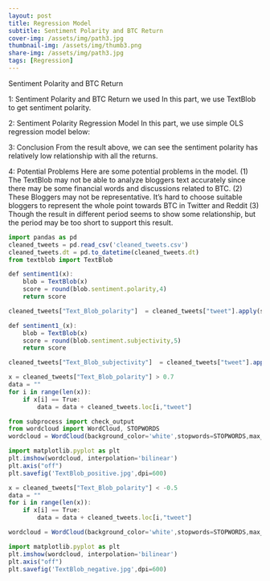 ```yaml
---
layout: post
title: Regression Model
subtitle: Sentiment Polarity and BTC Return
cover-img: /assets/img/path3.jpg
thumbnail-img: /assets/img/thumb3.png
share-img: /assets/img/path3.jpg
tags: [Regression]
---
```


Sentiment Polarity and BTC Return

1: Sentiment Polarity and BTC Return we used
In this part, we use TextBlob to get sentiment polarity.

2: Sentiment Polarity Regression Model
In this part, we use simple OLS regression model below:

3: Conclusion
From the result above, we can see the sentiment polarity has relatively low relationship with all the returns.

4: Potential Problems
Here are some potential problems in the model.
(1)	The TextBlob may not be able to analyze bloggers text accurately since there may be some financial words and discussions related to BTC.
(2)	These Bloggers may not be representative. It’s hard to choose suitable bloggers to represent the whole point towards BTC in Twitter and Reddit
(3)	Though the result in different period seems to show some relationship, but the period may be too short to support this result.

```javascript
import pandas as pd
cleaned_tweets = pd.read_csv('cleaned_tweets.csv')
cleaned_tweets.dt = pd.to_datetime(cleaned_tweets.dt)
from textblob import TextBlob

def sentiment1(x):
    blob = TextBlob(x)
    score = round(blob.sentiment.polarity,4)  
    return score

cleaned_tweets["Text_Blob_polarity"]  = cleaned_tweets["tweet"].apply(sentiment1)

def sentiment1_(x):
    blob = TextBlob(x)
    score = round(blob.sentiment.subjectivity,5)  
    return score

cleaned_tweets["Text_Blob_subjectivity"]  = cleaned_tweets["tweet"].apply(sentiment1_)

x = cleaned_tweets["Text_Blob_polarity"] > 0.7
data = ""
for i in range(len(x)):
    if x[i] == True:
        data = data + cleaned_tweets.loc[i,"tweet"]

from subprocess import check_output
from wordcloud import WordCloud, STOPWORDS
wordcloud = WordCloud(background_color='white',stopwords=STOPWORDS,max_words=200,max_font_size=40,random_state=369).generate(data)

import matplotlib.pyplot as plt
plt.imshow(wordcloud, interpolation='bilinear')
plt.axis("off")
plt.savefig('TextBlob_positive.jpg',dpi=600)

x = cleaned_tweets["Text_Blob_polarity"] < -0.5
data = ""
for i in range(len(x)):
    if x[i] == True:
        data = data + cleaned_tweets.loc[i,"tweet"]

wordcloud = WordCloud(background_color='white',stopwords=STOPWORDS,max_words=200,max_font_size=40,random_state=369).generate(data)

import matplotlib.pyplot as plt
plt.imshow(wordcloud, interpolation='bilinear')
plt.axis("off")
plt.savefig('TextBlob_negative.jpg',dpi=600)
```
